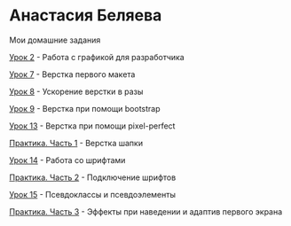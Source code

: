 

# Анастасия Беляева
Мои домашние задания

[Урок 2](https://github.com/9karamba/9karamba.github.io/tree/master/DOMASHKA/lesson-2 " ") - Работа с графикой для разработчика

[Урок 7](https://github.com/9karamba/9karamba.github.io/tree/master/DOMASHKA/lesson-7 " ") - Верстка первого макета

[Урок 8](https://github.com/9karamba/9karamba.github.io/tree/master/DOMASHKA/lesson-8 " ") - Ускорение верстки в разы

[Урок 9](https://github.com/9karamba/9karamba.github.io/tree/master/DOMASHKA/lesson-9 " ") - Верстка при помощи bootstrap

[Урок 13](https://github.com/9karamba/9karamba.github.io/tree/master/DOMASHKA/lesson-13 " ") - Верстка при помощи pixel-perfect

[Практика. Часть 1](https://github.com/9karamba/9karamba.github.io/tree/master/DOMASHKA/practica-1 " ") - Верстка шапки

[Урок 14](https://github.com/9karamba/9karamba.github.io/tree/master/DOMASHKA/lesson-14 " ") - Работа со шрифтами

[Практика. Часть 2](https://github.com/9karamba/9karamba.github.io/tree/master/DOMASHKA/practica-2 " ") - Подключение шрифтов

[Урок 15](https://github.com/9karamba/9karamba.github.io/tree/master/DOMASHKA/lesson-15 " ") - Псевдоклассы и псевдоэлементы

[Практика. Часть 3](https://github.com/9karamba/9karamba.github.io/tree/master/DOMASHKA/practica-3 " ") - Эффекты при наведении и адаптив первого экрана
